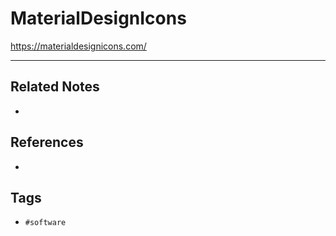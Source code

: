 # MaterialDesignIcons
https://materialdesignicons.com/

---
## Related Notes
- 

## References
- 

## Tags
- `#software` 